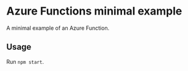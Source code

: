 # Azure Functions minimal example

A minimal example of an Azure Function.

## Usage

Run `npm start`.
